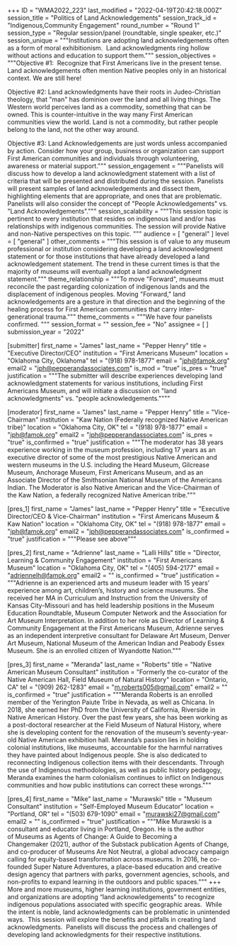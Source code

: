 +++
ID = "WMA2022_223"
last_modified = "2022-04-19T20:42:18.000Z"
session_title = "Politics of Land Acknowledgements"
session_track_id = "Indigenous,Community Engagement"
round_number = "Round 1"
session_type = "Regular session/panel (roundtable, single speaker, etc.)"
session_unique = """Institutions are adopting land acknowledgements often as a form of moral exhibitionism.  Land acknowledgments ring hollow without actions and education to support them."""
session_objectives = """Objective #1:  Recognize that First Americans live in the present tense. Land acknowledgements often mention Native peoples only in an historical context. We are still here!  

Objective #2:  Land acknowledgments have their roots in Judeo-Christian theology, that "man" has dominion over the land and all living things.  The Western world perceives land as a commodity, something that can be owned.  This is counter-intuitive in the way many First American communities view the world.  Land is not a commodity, but rather people belong to the land, not the other way around.

Objective #3:  Land Acknowledgements are just words unless accompanied by action. Consider how your group, business or organization can support First American communities and individuals through volunteering, awareness or material support."""
session_engagement = """Panelists will discuss how to develop a land acknowledgment statement with a list of criteria that will be presented and distributed during the session.  Panelists will present samples of land acknowledgements and dissect them, highlighting elements that are appropriate, and ones that are problematic. Panelists will also consider the concept of "People Acknowledgements" vs. "Land Acknowledgements"."""
session_scalability = """This session topic is pertinent to every institution that resides on indigenous land and/or has relationships with indigenous communities. The session will provide Native and non-Native perspectives on this topic.
"""
audience = [ "general" ]
level = [ "general" ]
other_comments = """This session is of value to any museum professional or institution considering developing a land acknowledgment statement or for those institutions that have already developed a land acknowledgement statement.  The trend in these current times is that the majority of museums will eventually adopt a land acknowledgment statement."""
theme_relationship = """To move "Forward", museums must reconcile the past regarding colonization of indigenous lands and the displacement of indigenous peoples.  Moving "Forward," land acknowledgements are a gesture in that direction and the beginning of the healing process for First American communities that carry inter-generational trauma."""
theme_comments = """We have four panelists confirmed.
"""
session_format = ""
session_fee = "No"
assignee = [  ]
submission_year = "2022"

[submitter]
first_name = "James"
last_name = "Pepper Henry"
title = "Executive Director/CEO"
institution = "First Americans Museum"
location = "Oklahoma City, Oklahoma"
tel = "(918) 978-1877"
email = "jph@famok.org"
email2 = "jph@pepperandassociates.com"
is_mod = "true"
is_pres = "true"
justification = """The submitter will describe experiences developing land acknowledgment statements for various institutions, including First Americans Museum, and will initiate a discussion on "land acknowledgments" vs. "people acknowledgements.""""

[moderator]
first_name = "James"
last_name = "Pepper Henry"
title = "Vice-Chairman"
institution = "Kaw Nation (Federally recognized Native American tribe)"
location = "Oklahoma City, OK"
tel = "(918) 978-1877"
email = "jph@famok.org"
email2 = "jph@pepperandassociates.com"
is_pres = "true"
is_confirmed = "true"
justification = """The moderator has 38 years experience working in the museum profession, including 17 years as an executive director of some of the most prestigious Native American and western museums in the U.S. including the Heard Museum, Gilcrease Museum, Anchorage Museum, First Americans Museum, and as an Associate Director of the Smithsonian National Museum of the Americans Indian.  The Moderator is also Native American and the Vice-Chairman of the Kaw Nation, a federally recognized Native American tribe."""

[pres_1]
first_name = "James"
last_name = "Pepper Henry"
title = "Executive Director/CEO & Vice-Chairman"
institution = "First Americans Museum & Kaw Nation"
location = "Oklahoma City, OK"
tel = "(918) 978-1877"
email = "jph@famok.org"
email2 = "jph@pepperandassociates.com"
is_confirmed = "true"
justification = """Please see above"""

[pres_2]
first_name = "Adrienne"
last_name = "Lalli Hills"
title = "Director, Learning & Community Engagement"
institution = "First Americans Museum"
location = "Oklahoma City, OK"
tel = "(405) 594-2177"
email = "adriennelh@famok.org"
email2 = ""
is_confirmed = "true"
justification = """Adrienne is an experienced arts and museum leader with 15 years’ experience among art, children’s, history and science museums. She received her MA in Curriculum and Instruction from the University of Kansas City-Missouri and has held leadership positions in the Museum Education Roundtable, Museum Computer Network and the Association for Art Museum Interpretation. In addition to her role as Director of Learning & Community Engagement at the First Americans Museum, Adrienne serves as an independent interpretive consultant for Delaware Art Museum, Denver Art Museum, National Museum of the American Indian and Peabody Essex Museum. She is an enrolled citizen of Wyandotte Nation."""

[pres_3]
first_name = "Meranda"
last_name = "Roberts"
title = "Native American Museum Consultant"
institution = "Formerly the co-curator of the Native American Hall, Field Museum of Natural History"
location = "Ontario, CA"
tel = "(909) 262-1283"
email = "m.roberts005@gmail.com"
email2 = ""
is_confirmed = "true"
justification = """Meranda Roberts is an enrolled member of the Yerington Paiute Tribe in Nevada, as well as Chicana. In 2018, she earned her PhD from the University of California, Riverside in Native American History. Over the past few years, she has been working as a post-doctoral researcher at the Field Museum of Natural History, where she is developing content for the renovation of the museum’s seventy-year-old Native American exhibition hall. Meranda’s passion lies in holding colonial institutions, like museums, accountable for the harmful narratives they have painted about Indigenous people. She is also dedicated to reconnecting Indigenous collection items with their descendants. Through the use of Indigenous methodologies, as well as public history pedagogy, Meranda examines the harm colonialism continues to inflict on Indigenous communities and how public institutions can correct these wrongs."""

[pres_4]
first_name = "Mike"
last_name = "Murawski"
title = "Museum Consultant"
institution = "Self-Employed Museum Educator"
location = "Portland, OR"
tel = "(503) 679-1090"
email = "murawski27@gmail.com"
email2 = ""
is_confirmed = "true"
justification = """Mike Murawski is a consultant and educator living in Portland, Oregon. He is the author of Museums as Agents of Change: A Guide to Becoming a Changemaker (2021), author of the Substack publication Agents of Change, and co-producer of Museums Are Not Neutral, a global advocacy campaign calling for equity-based transformation across museums. In 2016, he co-founded Super Nature Adventures, a place-based education and creative design agency that partners with parks, government agencies, schools, and non-profits to expand learning in the outdoors and public spaces."""
+++
More and more museums, higher learning institutions, government entities, and organizations are adopting “land acknowledgements” to recognize indigenous populations associated with specific geographic areas.  While the intent is noble, land acknowledgments can be problematic in unintended ways.  This session will explore the benefits and pitfalls in creating land acknowledgments.  Panelists will discuss the process and challenges of developing land acknowledgments for their respective institutions.
